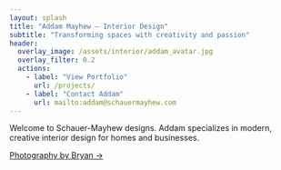 ```yaml
---
layout: splash
title: "Addam Mayhew – Interior Design"
subtitle: "Transforming spaces with creativity and passion"
header:
  overlay_image: /assets/interior/addam_avatar.jpg
  overlay_filter: 0.2
  actions:
    - label: "View Portfolio"
      url: /projects/
    - label: "Contact Addam"
      url: mailto:addam@schauermayhew.com
---
```


Welcome to Schauer-Mayhew designs. Addam specializes in modern, creative interior design for homes and businesses.

[Photography by Bryan →](/photo/)

